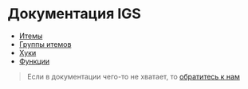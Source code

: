 # Документация IGS

* [Итемы](ITEMS.md)
* [Группы итемов](GROUPS.md)
* [Хуки](HOOKS.md)
* [Функции](FUNCTIONS.md)

> Если в документации чего-то не хватает, то [обратитесь к нам](https://gm-donate.ru/support)
